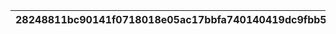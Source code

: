 |28248811bc90141f0718018e05ac17bbfa740140419dc9fbb551170e46e49b4f|bc7a59da8e650ddb8e3eac444520a8855172753d51596ba4d3e6591438b0051c|5fdef803dc66019c749b2bbcc0a84f373d687d38bf1c7de99d1f9f8f189b4edb|1fbf5155cf19435ec28c2b6cb19cbc473e941ca63d4bdc30a80955269cc9bb7d|76b6c704498585872acd1bef02bbd50fa94eb67781210bf10ef0b2a811ba3327|
| --- | --- | --- | --- | --- |